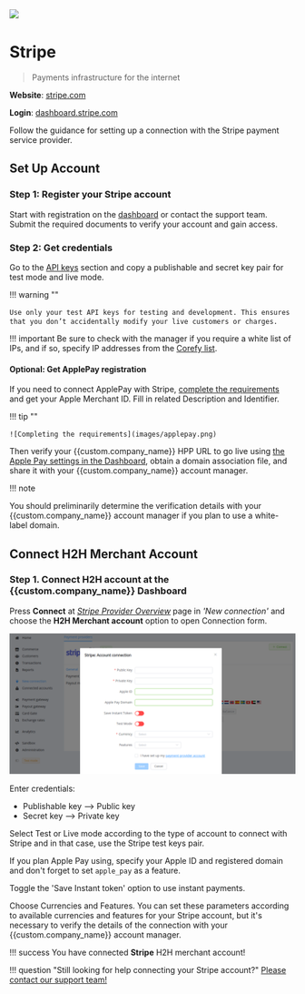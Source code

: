 <img src="https://static.openfintech.io/payment_providers/stripe/logo.svg?w=400" width="400px" >

# Stripe 

> Payments infrastructure for the internet

**Website**: [stripe.com](https://stripe.com/en-gb-us)

**Login**: [dashboard.stripe.com](https://dashboard.stripe.com/login)

Follow the guidance for setting up a connection with the Stripe payment service provider.

## Set Up Account

### Step 1: Register your Stripe account

Start with registration on the [dashboard](https://dashboard.stripe.com/login) or contact the support team. Submit the required documents to verify your account and gain access.

### Step 2: Get credentials

Go to the [API keys](https://dashboard.stripe.com/apikeys) section and copy a publishable and secret key pair for test mode and live mode.

!!! warning ""

    Use only your test API keys for testing and development. This ensures that you don’t accidentally modify your live customers or charges.

!!! important
    Be sure to check with the manager if you require a white list of IPs, and if so, specify IP addresses from the [Corefy list](/integration/ips/).

#### Optional: Get ApplePay registration

If you need to connect ApplePay with Stripe, [complete the requirements](https://developer.apple.com/documentation/pasapple-developer-merchantid-domain-association) and get your Apple Merchant ID. Fill in related Description and Identifier.

!!! tip ""

    ![Completing the requirements](images/applepay.png)

Then verify your {{custom.company_name}} HPP URL to go live using [the Apple Pay settings in the Dashboard](https://dashboard.stripe.com/account/payments/apple_pay), obtain a domain association file, and share it with your {{custom.company_name}} account manager.

!!! note

   You should preliminarily determine the verification details with your {{custom.company_name}} account manager if you plan to use a white-label domain.

## Connect H2H Merchant Account

### Step 1. Connect H2H account at the {{custom.company_name}} Dashboard

Press **Connect** at [*Stripe Provider Overview*]({{custom.dashboard_base_url}}connect-directory/payment-providers/stripe/general) page in *'New connection'* and choose the **H2H Merchant account** option to open Connection form.

![Connect](images/h2h-merchant-account.png)

Enter credentials:

* Publishable key --> Public key
* Secret key --> Private key

Select Test or Live mode according to the type of account to connect with Stripe and in that case, use the Stripe test keys pair.

If you plan Apple Pay using, specify your Apple ID and registered domain and don't forget to set `apple_pay` as a feature.

Toggle the 'Save Instant token' option to use instant payments.

Choose Currencies and Features. You can set these parameters according to available currencies and features for your Stripe account, but it's necessary to verify the details of the connection with your {{custom.company_name}} account manager.

!!! success
    You have connected **Stripe** H2H merchant account!

!!! question "Still looking for help connecting your Stripe account?"
    <!--email_off-->[Please contact our support team!](mailto:{{custom.support_email}})<!--/email_off-->
